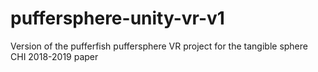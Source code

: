 # puffersphere-unity-vr-v1
Version of the pufferfish puffersphere VR project for the tangible sphere CHI 2018-2019 paper
